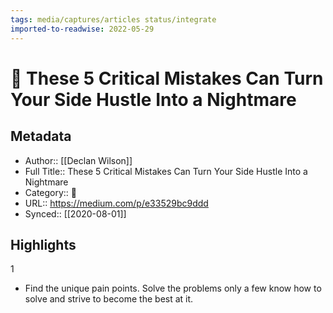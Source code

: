 ```yaml
---
tags: media/captures/articles status/integrate
imported-to-readwise: 2022-05-29
---
```

# 📰 These 5 Critical Mistakes Can Turn Your Side Hustle Into a Nightmare

## Metadata
- Author:: [[Declan Wilson]]
- Full Title:: These 5 Critical Mistakes Can Turn Your Side Hustle Into a Nightmare
- Category:: 📰
- URL:: https://medium.com/p/e33529bc9ddd
- Synced:: [[2020-08-01]]

## Highlights
1
- Find the unique pain points. Solve the problems only a few know how to solve and strive to become the best at it.
